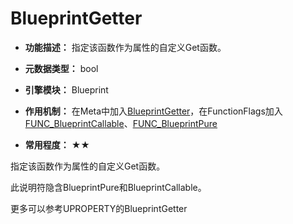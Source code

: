 # BlueprintGetter

- **功能描述：** 指定该函数作为属性的自定义Get函数。

- **元数据类型：** bool
- **引擎模块：** Blueprint
- **作用机制：** 在Meta中加入[BlueprintGetter](#Meta_Blueprint_BlueprintGetter)，在FunctionFlags加入[FUNC_BlueprintCallable](#Flags_EFunctionFlags_FUNC_BlueprintCallable)、[FUNC_BlueprintPure](#Flags_EFunctionFlags_FUNC_BlueprintPure)
- **常用程度：** ★★

指定该函数作为属性的自定义Get函数。

此说明符隐含BlueprintPure和BlueprintCallable。

更多可以参考UPROPERTY的BlueprintGetter